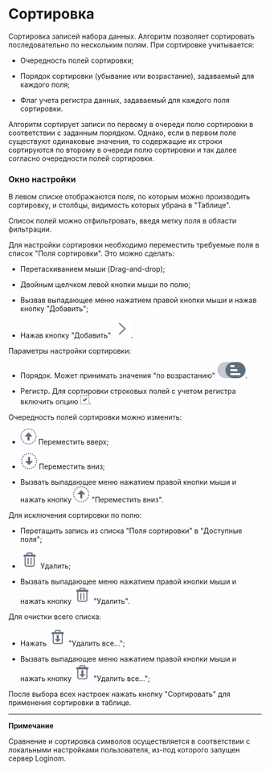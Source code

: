 # Сортировка

Сортировка записей набора данных. Алгоритм позволяет сортировать последовательно по нескольким полям.
При сортировке учитывается:


*  Очередность полей сортировки;

*  Порядок сортировки (убывание или возрастание), задаваемый для каждого поля;

*  Флаг учета регистра данных, задаваемый для каждого поля сортировки.

Алгоритм сортирует записи по первому в очереди полю сортировки в соответствии с заданным порядком. Однако, если в первом поле существуют одинаковые значения, то содержащие их строки сортируются по второму в очереди полю сортировки и так далее согласно очередности полей сортировки.

### Окно настройки

В левом списке отображаются поля, по которым можно производить сортировку, и столбцы, видимость которых убрана в "Таблице".

Список полей можно отфильтровать, введя метку поля в области фильтрации.

Для настройки сортировки необходимо переместить требуемые поля в список "Поля сортировки". Это можно сделать:


*  Перетаскиванием мыши (Drag-and-drop);

*  Двойным щелчком левой кнопки мыши по полю;

*  Вызвав выпадающее меню нажатием правой кнопки мыши и нажав кнопку "Добавить";

*  Нажав кнопку "Добавить" ![](../../media/app/processors/button_add-02.svg). 

Параметры настройки сортировки:


*  Порядок. Может принимать значения "по возрастанию" ![](../../media/app/processors/sorting_order-01.svg).

*  Регистр. Для сортировки строковых полей с учетом регистра включить опцию ![](../../media/app/processors/check_box.png).

Очередность полей сортировки можно изменить:

*  ![](../../media/app/processors/move_in_list-02.svg) Переместить вверх;

*  ![](../../media/app/processors/move_in_list-01.svg) Переместить вниз;

*  Вызвать выпадающее меню нажатием правой кнопки мыши и нажать кнопку ![](../../media/app/processors/move_in_list-02.svg) "Переместить вниз".

Для исключения сортировки по полю:

*  Перетащить запись из списка "Поля сортировки" в "Доступные поля";

*  ![](../../media/app/icons/toolbar_18/toolbar_18_8.svg) Удалить;

*  Вызвать выпадающее меню нажатием правой кнопки мыши и нажать кнопку ![](../../media/app/icons/toolbar_18/toolbar_18_8.svg) "Удалить".

Для очистки всего списка:

*  Нажать ![](../../media/app/icons/toolbar_18/toolbar_18_127.svg) "Удалить все...";

*  Вызвать выпадающее меню нажатием правой кнопки мыши и нажать кнопку ![](../../media/app/icons/toolbar_18/toolbar_18_127.svg) "Удалить все...";

После выбора всех настроек нажать кнопку "Сортировать" для применения сортировки в таблице.

--------

**Примечание**

Сравнение и сортировка символов осуществляется в соответствии с локальными настройками пользователя, из-под которого запущен сервер Loginom.

